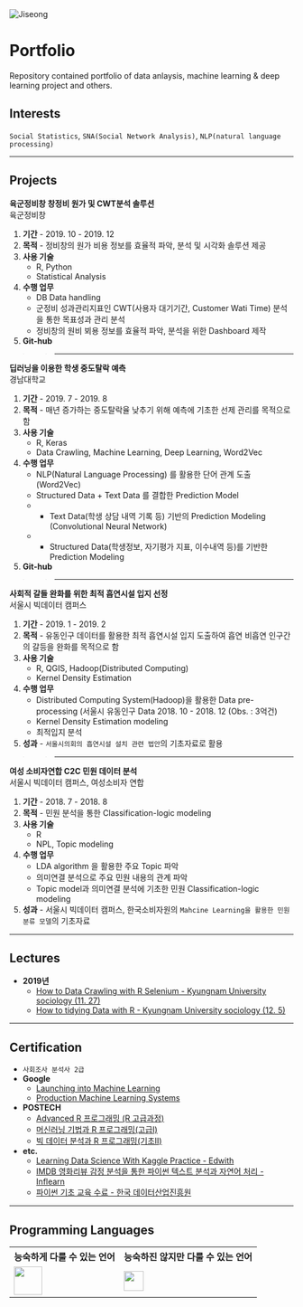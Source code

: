 <img alt="Jiseong" src="https://img.shields.io/badge/Created%20by-Jiseong-orange.svg?style=flat&colorA=E1523D&colorB=blue" />

# Portfolio

Repository contained portfolio of data anlaysis, machine learning & deep learning project and others.

## Interests

`Social Statistics`, `SNA(Social Network Analysis)`, `NLP(natural language processing)`

---

## Projects

**육군정비창 창정비 원가 및 CWT분석 솔루션**<br>육군정비창 
1. **기간** - 2019. 10 - 2019. 12
2. **목적** - 정비창의 원가 비용 정보를 효율적 파악, 분석 및 시각화 솔루션 제공 
3. **사용 기술**
    * R, Python
    * Statistical Analysis
3. **수행 업무** 
    * DB Data handling
    * 군정비 성과관리지표인 CWT(사용자 대기기간, Customer Wati Time) 분석을 통한 목표성과 관리 분석
    * 정비창의 원비 뵈용 정보를 효율적 파악, 분석을 위한 Dashboard 제작
4. <b>Git-hub</b>

>  > ---

**딥러닝을 이용한 학생 중도탈락 예측**<br>경남대학교 
1. **기간** - 2019. 7 - 2019. 8
2. **목적** - 매년 증가하는 중도탈락율 낮추기 위해 예측에 기초한 선제 관리를 목적으로 함  
3. **사용 기술**
    * R, Keras
    * Data Crawling, Machine Learning, Deep Learning, Word2Vec   
3. **수행 업무** 
    * NLP(Natural Language Processing) 를 활용한 단어 관계 도출 (Word2Vec)
    * Structured Data + Text Data 를 결합한 Prediction Model
    * - Text Data(학생 상담 내역 기록 등) 기반의 Prediction Modeling (Convolutional Neural Network)
    * - Structured Data(학생정보, 자기평가 지표, 이수내역 등)를 기반한 Prediction Modeling 
4. <b>Git-hub</b>

>  > ---

**사회적 갈들 완화를 위한 최적 흡연시설 입지 선정**<br>서울시 빅데이터 캠퍼스

1. **기간** - 2019. 1 - 2019. 2
2. **목적** - 유동인구 데이터를 활용한 최적 흡연시설 입지 도출하여 흡연 비흡연 인구간의 갈등을 완화를 목적으로 함 
3. **사용 기술**
    * R, QGIS, Hadoop(Distributed Computing)
    * Kernel Density Estimation   
3. **수행 업무** 
    * Distributed Computing System(Hadoop)을 활용한 Data pre-processing (서울시 유동인구 Data 2018. 10 - 2018. 12 (Obs. : 3억건)  
    * Kernel Density Estimation modeling 
    * 최적입지 분석
4. **성과** - `서울시의회의 흡연시설 설치 관련 법안`의 기초자료로 활용

>  > ---

**여성 소비자연합 C2C 민원 데이터 분석**<br>서울시 빅데이터 캠퍼스, 여성소비자 연합

1. **기간** - 2018. 7 - 2018. 8
2. **목적** - 민원 분석을 통한 Classification-logic modeling  
3. **사용 기술**
    * R
    * NPL, Topic modeling    
3. **수행 업무** 
    * LDA algorithm 을 활용한 주요 Topic 파악
    * 의미연결 분석으로 주요 민원 내용의 관계 파악 
    * Topic model과 의미연결 분석에 기초한 민원 Classification-logic modeling
4. **성과** - 서울시 빅데이터 캠퍼스, 한국소비자원의 `Mahcine Learning을 활용한 민원분류 모델`의 기초자료 

---

## Lectures

* **2019년**
    * <a href = "https://github.com/KimJiSeong1994/lecture/tree/master/crawling_lecture"> How to Data Crawling with R Selenium  - Kyungnam University sociology (11. 27) </a>
    * <a href = "https://github.com/KimJiSeong1994/lecture/tree/master/TidyData_lecture"> How to tidying Data with R - Kyungnam University sociology (12. 5) </a>

---

## Certification
* `사회조사 분석사 2급`
* **Google**
    * [Launching into Machine Learning](https://github.com/KimJiSeong1994/Portfolio/blob/master/Certificates/Launching%20into%20Machine%20Learning%20-%20Google.pdf)
    * [Production Machine Learning Systems](https://github.com/KimJiSeong1994/Portfolio/blob/master/Certificates/Production%20Machine%20Learning%20Systems%20-%20Google.pdf)
* **POSTECH** 
    * [Advanced R 프로그래밍 (R 고급과정)](https://github.com/KimJiSeong1994/Portfolio/blob/master/Certificates/Advanced%20R%20%ED%94%84%EB%A1%9C%EA%B7%B8%EB%9E%98%EB%B0%8D%20(R%20%EA%B3%A0%EA%B8%89%EA%B3%BC%EC%A0%95)%20-%20POSTECH.pdf)
    * [머신러닝 기법과 R 프로그래밍(고급Ⅰ)](https://github.com/KimJiSeong1994/Portfolio/blob/master/Certificates/%EB%A8%B8%EC%8B%A0%EB%9F%AC%EB%8B%9D%20%EA%B8%B0%EB%B2%95%EA%B3%BC%20R%20%ED%94%84%EB%A1%9C%EA%B7%B8%EB%9E%98%EB%B0%8D(%EA%B3%A0%EA%B8%89%E2%85%A0)%20-%20POSTECH.pdf)
    * [빅 데이터 분석과 R 프로그래밍(기초Ⅱ)](https://github.com/KimJiSeong1994/Portfolio/blob/master/Certificates/%EB%B9%85%20%EB%8D%B0%EC%9D%B4%ED%84%B0%20%EB%B6%84%EC%84%9D%EA%B3%BC%20R%20%ED%94%84%EB%A1%9C%EA%B7%B8%EB%9E%98%EB%B0%8D(%EA%B8%B0%EC%B4%88%E2%85%A1)%20-%20POSTECH.pdf)
* **etc.**
     * [Learning Data Science With Kaggle Practice - Edwith](https://github.com/KimJiSeong1994/Portfolio/blob/master/Certificates/Learning%20Data%20Science%20With%20Kaggle%20Practice.pdf)
     * [IMDB 영화리뷰 감정 분석을 통한 파이썬 텍스트 분석과 자연어 처리 - Inflearn](https://github.com/KimJiSeong1994/Portfolio/blob/master/Certificates/%5B%20NLP%20%5D%20IMDB%20%EC%98%81%ED%99%94%EB%A6%AC%EB%B7%B0%20%EA%B0%90%EC%A0%95%20%EB%B6%84%EC%84%9D%EC%9D%84%20%ED%86%B5%ED%95%9C%20%ED%8C%8C%EC%9D%B4%EC%8D%AC%20%ED%85%8D%EC%8A%A4%ED%8A%B8%20%EB%B6%84%EC%84%9D%EA%B3%BC%20%EC%9E%90%EC%97%B0%EC%96%B4%20%EC%B2%98%EB%A6%AC.pdf)
     * [파이썬 기초 교육 수료 - 한국 데이터산업진흥원](https://github.com/KimJiSeong1994/Portfolio/blob/master/Certificates/%5B%20%ED%95%9C%EA%B5%AD%EB%8D%B0%EC%9D%B4%ED%84%B0%EC%82%B0%EC%97%85%EC%A7%84%ED%9D%A5%EC%9B%90%20%5D%20%ED%8C%8C%EC%9D%B4%EC%8D%AC%20%EA%B8%B0%EC%B4%88%20%EA%B5%90%EC%9C%A1%20%EC%88%98%EB%A3%8C.pdf)


    
    
---

## Programming Languages

<table>
    <tr>
        <th>능숙하게 다룰 수 있는 언어</th>
        <th>능숙하진 않지만 다룰 수 있는 언어</th>
    </tr>
    <tr>
        <td><img src="https://www.r-project.org/logo/Rlogo.svg" height="50px"></td>
        <td><img src="https://upload.wikimedia.org/wikipedia/commons/c/c3/Python-logo-notext.svg" height="35px"></td>
    </tr>
<table>
